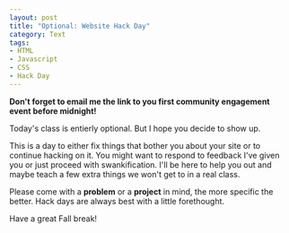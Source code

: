 ```yaml
---
layout: post
title: "Optional: Website Hack Day"
category: Text 
tags: 
- HTML
- Javascript
- CSS
- Hack Day
---
```


**Don't forget to email me the link to you first community engagement event before midnight!**

Today's class is entierly optional.  But I hope you decide to show up.

This is a day to either fix things that bother you about your site or to continue hacking on it.  You might want to respond to feedback I've given you or just proceed with swankification.  I'll be here to help you out and maybe teach a few extra things we won't get to in a real class.

Please come with a **problem** or a **project** in mind, the more specific the better.  Hack days are always best with a little forethought.

Have a great Fall break!